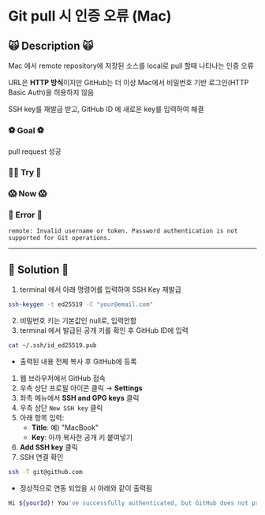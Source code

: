 # Git pull 시 인증 오류 (Mac)

## 🙀 Description 🙀

Mac 에서 remote repository에 저장된 소스를 local로 pull 할때 나타나는 인증 오류

URL은 **HTTP 방식**이지만 GitHub는 더 이상 Mac에서 비밀번호 기반 로그인(HTTP Basic Auth)을 허용하지 않음

SSH key를 재발급 받고, GitHub ID 에 새로운 key를 입력하여 해결

### ⚽ Goal ⚽

pull request 성공

### 🏃‍♀️ Try 🏃

### 😱 Now 😱

### 👻 Error 👻

```git
remote: Invalid username or token. Password authentication is not supported for Git operations.
```

***

## 🏁 Solution 🏁

1. terminal 에서 아래 명령어를 입력하여 SSH Key 재발급

```bash
ssh-keygen -t ed25519 -C "your@email.com"
```

2. 비밀번호 키는 기본값인 null로, 입력안함
3. terminal 에서 발급된 공개 키를 확인 후 GitHub ID에 입력

```bash
cat ~/.ssh/id_ed25519.pub
```

* 출력된 내용 전체 복사 후 GitHub에 등록

1. 웹 브라우저에서 GitHub 접속
2. 우측 상단 프로필 아이콘 클릭 → **Settings**
3. 좌측 메뉴에서 **SSH and GPG keys** 클릭
4. 우측 상단 `New SSH key` 클릭
5. 아래 항목 입력:
   * **Title**: 예) "MacBook"
   * **Key**: 아까 복사한 공개 키 붙여넣기
6. **Add SSH key** 클릭
7. SSH 연결 확인

```bash
ssh -T git@github.com
```

* 정상적으로 연동 되었을 시 아래와 같이 출력됨

```bash
Hi ${yourId}! You've successfully authenticated, but GitHub does not provide shell access.
```
